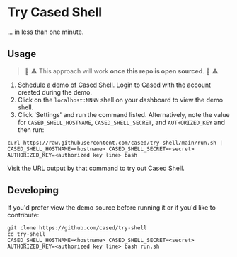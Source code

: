 # Try Cased Shell

... in less than one minute.

## Usage

> :construction: :warning: This approach will work **once this repo is open sourced**. :construction: :warning:

1. [Schedule a demo of Cased Shell](https://cased.com). Login to [Cased](https://app.cased.com) with the account created during the demo.
2. Click on the `localhost:NNNN` shell on your dashboard to view the demo shell.
3. Click 'Settings' and run the command listed. Alternatively, note the value for `CASED_SHELL_HOSTNAME`, `CASED_SHELL_SECRET`, and `AUTHORIZED_KEY` and then run:

```shell
curl https://raw.githubusercontent.com/cased/try-shell/main/run.sh | CASED_SHELL_HOSTNAME=<hostname> CASED_SHELL_SECRET=<secret> AUTHORIZED_KEY=<authorized key line> bash
```

Visit the URL output by that command to try out Cased Shell.

## Developing

If you'd prefer view the demo source before running it or if you'd like to contribute:

```shell
git clone https://github.com/cased/try-shell
cd try-shell
CASED_SHELL_HOSTNAME=<hostname> CASED_SHELL_SECRET=<secret> AUTHORIZED_KEY=<authorized key line> bash run.sh
```
